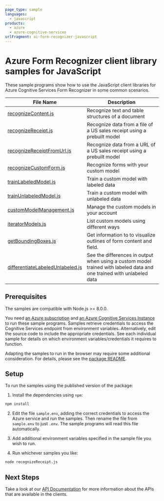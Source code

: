 ```yaml
---
page_type: sample
languages:
  - javascript
products:
  - azure
  - azure-cognitive-services
urlFragment: ai-form-recognizer-javascript
---
```


# Azure Form Recognizer client library samples for JavaScript

These sample programs show how to use the JavaScript client libraries for Azure Cognitive Services Form Recognizer in some common scenarios.

|**File Name**|**Description**|
|----------------|-------------|
|[recognizeContent.js][recognizeContent]|Recognize text and table structures of a document|
|[recognizeReceipt.js][recognizeReceipt]|Recognize data from a file of a US sales receipt using a prebuilt model|
|[recognizeReceiptFromUrl.js][recognizeReceiptFromUrl]|Recognize data from a URL of a US sales receipt using a prebuilt model|
|[recognizeCustomForm.js][recognizeCustomForm]|Recognize forms with your custom model|
|[trainLabeledModel.js][trainLabeledModel]|Train a custom model with labeled data|
|[trainUnlabeledModel.js][trainUnlabeledModel]|Train a custom model with unlabeled data|
|[customModelManagement.js][customModelManagement]|Manage the custom models in your account|
|[iteratorModels.js][iteratorModels]|List custom models using different ways|
|[getBoundingBoxes.js][getBoundingBoxes]|Get information to to visualize outlines of form content and field.|
|[differentiateLabeledUnlabeled.js][differentiateLabeledUnlabeled]|See the differences in output when using a custom model trained with labeled data and one trained with unlabeled data|

## Prerequisites

The samples are compatible with Node.js >= 8.0.0.

You need [an Azure subscription][freesub] and [an Azure Cognitive Services Instance][azcogsvc] to run these sample programs. Samples retrieve credentials to access the Cognitive Services endpoint from environment variables. Alternatively, edit the source code to include the appropriate credentials. See each individual sample for details on which environment variables/credentials it requires to function.

Adapting the samples to run in the browser may require some additional consideration. For details, please see the [package README][package].

## Setup

To run the samples using the published version of the package:

1. Install the dependencies using `npm`:

```bash
npm install
```
2. Edit the file `sample.env`, adding the correct credentials to access the Azure service and run the samples. Then rename the file from `sample.env` to just `.env`. The sample programs will read this file automatically.

3. Add additional environment variables specified in the sample file you wish to run.

4. Run whichever samples you like:

```bash
node recognizeReceipt.js
```

## Next Steps

Take a look at our [API Documentation][apiref] for more information about the APIs that are available in the clients.

[recognizeReceipt]: https://github.com/Azure/azure-sdk-for-js/tree/master/sdk/formrecognizer/ai-form-recognizer/samples/javascript/recognizeReceipt.js
[recognizeReceiptFromUrl]: https://github.com/Azure/azure-sdk-for-js/tree/master/sdk/formrecognizer/ai-form-recognizer/samples/javascript/recognizeReceiptFromUrl.js
[recognizeContent]: https://github.com/Azure/azure-sdk-for-js/tree/master/sdk/formrecognizer/ai-form-recognizer/samples/javascript/recognizeContent.js
[recognizeCustomForm]: https://github.com/Azure/azure-sdk-for-js/tree/master/sdk/formrecognizer/ai-form-recognizer/samples/javascript/recognizeCustomForm.js
[trainLabeledModel]: https://github.com/Azure/azure-sdk-for-js/tree/master/sdk/formrecognizer/ai-form-recognizer/samples/javascript/trainLabeledModel.js
[trainUnlabeledModel]: https://github.com/Azure/azure-sdk-for-js/tree/master/sdk/formrecognizer/ai-form-recognizer/samples/javascript/trainUnlabeledModel.js
[customModelManagement]: https://github.com/Azure/azure-sdk-for-js/tree/master/sdk/formrecognizer/ai-form-recognizer/samples/javascript/customModelManagement.js
[iteratorModels]: https://github.com/Azure/azure-sdk-for-js/tree/master/sdk/formrecognizer/ai-form-recognizer/samples/javascript/iteratorModels.js
[getBoundingBoxes]: https://github.com/Azure/azure-sdk-for-js/tree/master/sdk/formrecognizer/ai-form-recognizer/samples/javascript/getBoundingBoxes.js
[differentiateLabeledUnlabeled]: https://github.com/Azure/azure-sdk-for-js/tree/master/sdk/formrecognizer/ai-form-recognizer/samples/javascript/differentiateLabeledUnlabeled.js
[apiref]: https://aka.ms/azsdk/js/docs/ref/ai-form-recognizer
[azcogsvc]: https://docs.microsoft.com/azure/cognitive-services/cognitive-services-apis-create-account
[freesub]: https://azure.microsoft.com/free/
[package]: https://github.com/Azure/azure-sdk-for-js/tree/master/sdk/formrecognizer/ai-form-recognizer/README.md
